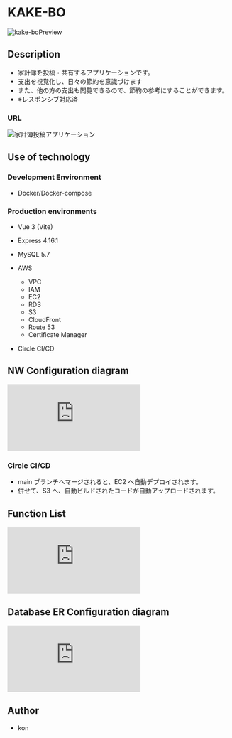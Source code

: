 # KAKE-BO

![kake-boPreview](https://user-images.githubusercontent.com/74819209/143963410-deda5728-ca99-46a9-9ff5-9d4854e8150d.gif)

## Description

- 家計簿を投稿・共有するアプリケーションです。
- 支出を視覚化し、日々の節約を意識づけます
- また、他の方の支出も閲覧できるので、節約の参考にすることができます。
- ※レスポンシブ対応済

### URL

![家計簿投稿アプリケーション](https://kake-bo.ml)

## Use of technology

### Development Environment

- Docker/Docker-compose

### Production environments

- Vue 3 (Vite)
- Express 4.16.1
- MySQL 5.7
- AWS

  - VPC
  - IAM
  - EC2
  - RDS
  - S3
  - CloudFront
  - Route 53
  - Certificate Manager

- Circle CI/CD

## NW Configuration diagram

![kake-boNW 構成図.pdf](https://github.com/kon2300/Portfolio/files/7621847/kake-boNW.pdf)

### Circle CI/CD

- main ブランチへマージされると、EC2 へ自動デプロイされます。
- 併せて、S3 へ、自動ビルドされたコードが自動アップロードされます。

## Function List

![kake-bo 機能一覧.pdf](https://github.com/kon2300/Portfolio/files/7621838/kake-bo.pdf)

## Database ER Configuration diagram

![kake-boER 図.pdf](https://github.com/kon2300/Portfolio/files/7621853/kake-boER.pdf)

## Author

- kon
